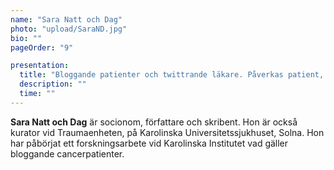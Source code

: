 ```yaml
---
name: "Sara Natt och Dag"
photo: "upload/SaraND.jpg" 
bio: "" 
pageOrder: "9"

presentation:
  title: "Bloggande patienter och twittrande läkare. Påverkas patient, anhörig och vård?"
  description: ""
  time: ""
---
```

**Sara Natt och Dag** är socionom, författare och skribent. Hon är också kurator vid Traumaenheten, på Karolinska Universitetssjukhuset, Solna. Hon har påbörjat ett forskningsarbete vid Karolinska Institutet vad gäller bloggande cancerpatienter.